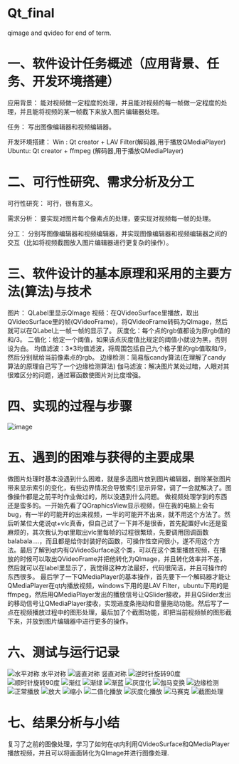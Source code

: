 # Qt_final
qimage and qvideo for end of term.

# 一、软件设计任务概述（应用背景、任务、开发环境搭建）
应用背景：
能对视频做一定程度的处理，并且能对视频的每一帧做一定程度的处理，并且能将视频的某一帧截下来放入图片编辑器处理。

任务：
写出图像编辑器和视频编辑器。

开发环境搭建：
Win :    Qt creator + LAV Filter(解码器,用于播放QMediaPlayer)
Ubuntu:  Qt creator + ffmpeg   (解码器,用于播放QMediaPlayer)

# 二、可行性研究、需求分析及分工
可行性研究：
可行，很有意义。

需求分析：
要实现对图片每个像素点的处理，要实现对视频每一帧的处理。

分工：
分别写图像编辑器和视频编辑器，并实现图像编辑器和视频编辑器之间的交互（比如将视频截图放入图片编辑器进行更复杂的操作）。

# 三、软件设计的基本原理和采用的主要方法(算法)与技术
图片： QLabel里显示QImage
视频：在QVideoSurface里播放，取出QVideoSurface里的帧(QVideoFrame)，将QVideoFrame转码为QImage，然后就可以在QLabel上一帧一帧的显示了。
灰度化：每个点的rgb值都设为原rgb值的和/3。
二值化：给定一个阈值，如果该点灰度值比规定的阈值小就设为黑，否则设为白。
均值滤波：3*3均值滤波，将周围包括自己九个格子里的rgb值取和/9，然后分别赋给当前像素点的rgb。
边缘检测：简易版candy算法(在理解了candy算法的原理自己写了一个边缘检测算法)
伽马滤波：解决图片某处过暗，人眼对其很难区分的问题，通过幂函数使图片对比度增强。

# 四、实现的过程与步骤
![image](https://github.com/zholofmeister/Qt_final/assets/49775592/13e9e709-a148-438d-ac9b-d3c94f166a45)

# 五、遇到的困难与获得的主要成果
做图片处理时基本没遇到什么困难，就是多选图片放到图片编辑器，删除某张图片带来显示索引的变化，有些边界情况会导致索引显示异常，调了一会就解决了。图像操作都是之前平时作业做过的，所以没遇到什么问题。
做视频处理学到的东西还是蛮多的。一开始先看了QGraphicsView显示视频，但在我的电脑上会有bug，有一半的可能开的出来视频，一半的可能开不出来，就不用这个方法了。然后听某位大佬说qt+vlc真香，但自己试了一下并不是很香，首先配置好vlc还是蛮麻烦的，其次我认为qt里取出vlc里每帧的过程很繁琐，先要调用回调函数balabala....，而且都是给你封装好的函数，可操作性空间很小，遂不用这个方法。最后了解到qt内有QVideoSurface这个类，可以在这个类里播放视频，在播放的时候可以取出QVideoFrame并把他转化为QImage，并且转化效率并不差，然后就可以在label里显示了，我觉得这种方法最好，代码很简洁，并且可操作的东西很多。
最后学了一下QMediaPlayer的基本操作，首先要下一个解码器才能让QMediaPlayer在qt内播放视频，windows下用的是LAV Filter，ubuntu下用的是ffmpeg，然后用QMediaPlayer发出的播放信号让QSlider接收，并且QSilder发出的移动信号让QMediaPlayer接收，实现进度条拖动和音量拖动功能。然后写了一点在视频播放过程中的图形处理，最后加了个截图功能，即把当前视频帧的图形截下来，并放到图片编辑器中进行更多的操作。

# 六、测试与运行记录
![水平对称](https://github.com/zholofmeister/Qt_final/assets/49775592/4f91496e-35aa-4292-bc19-1e5831696d6a)
水平对称
![竖直对称](https://github.com/zholofmeister/Qt_final/assets/49775592/e19a7a06-7b3c-47fb-957f-e4263c1ba42e)
竖直对称
![逆时针旋转90度](https://github.com/zholofmeister/Qt_final/assets/49775592/240e1c35-a58f-4110-a241-0c642503c85f)
![顺时针旋转90度](https://github.com/zholofmeister/Qt_final/assets/49775592/69fadaef-66a8-49d0-87bd-0359315d609b)
![渐红](https://github.com/zholofmeister/Qt_final/assets/49775592/db1275ea-1a90-4c01-9ea2-fa0820486025)
![渐绿](https://github.com/zholofmeister/Qt_final/assets/49775592/bd713700-ce25-4ee4-b0b7-ae00ab32c0b6)
![渐蓝](https://github.com/zholofmeister/Qt_final/assets/49775592/ec3789d1-a4d5-4245-aee5-0a8e1a056100)
![灰度化](https://github.com/zholofmeister/Qt_final/assets/49775592/f2d8fa54-128c-4730-9870-06772a9b206c)
![伽马变换](https://github.com/zholofmeister/Qt_final/assets/49775592/49c0fad9-1a54-4fdc-bc73-7fe5885d143a)
![边缘检测](https://github.com/zholofmeister/Qt_final/assets/49775592/db1d32a8-de2f-4bce-93c8-5e2f2bda276f)
![正常播放](https://github.com/zholofmeister/Qt_final/assets/49775592/9f24d21a-1897-48ff-b8d1-5c818541be94)
![放大](https://github.com/zholofmeister/Qt_final/assets/49775592/d14813bc-2a6d-4167-a534-9e9124db64eb)
![缩小](https://github.com/zholofmeister/Qt_final/assets/49775592/aac5121f-f30f-4a57-9e16-e99604a135da)
![二值化播放](https://github.com/zholofmeister/Qt_final/assets/49775592/f1a42a56-d890-41c4-9390-8da40229726b)
![灰度化播放](https://github.com/zholofmeister/Qt_final/assets/49775592/855bc023-5c87-476f-8c91-8b3c1740ca9f)
![马赛克](https://github.com/zholofmeister/Qt_final/assets/49775592/eb215654-6d0e-4a90-ae1f-99bb33f44108)
![截图处理](https://github.com/zholofmeister/Qt_final/assets/49775592/26df0ecf-8fc7-444e-ac98-4d6040cf6d8c)

# 七、结果分析与小结
复习了之前的图像处理，学习了如何在qt内利用QVideoSurface和QMediaPlayer播放视频，并且可以将画面转化为QImage并进行图像处理.





